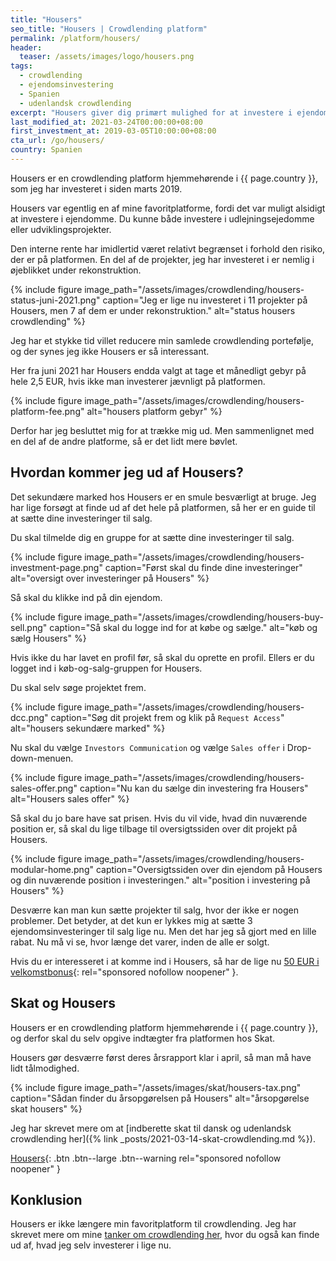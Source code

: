 ```yaml
---
title: "Housers"
seo_title: "Housers | Crowdlending platform"
permalink: /platform/housers/
header:
  teaser: /assets/images/logo/housers.png
tags:
  - crowdlending
  - ejendomsinvestering
  - Spanien
  - udenlandsk crowdlending
excerpt: "Housers giver dig primært mulighed for at investere i ejendomsudviklingsprojekter. Housers opererer i Spanien, Italien og Portugal."
last_modified_at: 2021-03-24T00:00:00+08:00
first_investment_at: 2019-03-05T10:00:00+08:00
cta_url: /go/housers/
country: Spanien
---
```


Housers er en crowdlending platform hjemmehørende i {{ page.country }}, som jeg har investeret i siden marts 2019.

Housers var egentlig en af mine favoritplatforme, fordi det var muligt alsidigt at investere i ejendomme. Du kunne både investere i udlejningsejedomme eller udviklingsprojekter.

Den interne rente har imidlertid været relativt begrænset i forhold den risiko, der er på platformen. En del af de projekter, jeg har investeret i er nemlig i øjeblikket under rekonstruktion.

{% include figure image_path="/assets/images/crowdlending/housers-status-juni-2021.png" caption="Jeg er lige nu investeret i 11 projekter på Housers, men 7 af dem er under rekonstruktion." alt="status housers crowdlending" %}

Jeg har et stykke tid villet reducere min samlede crowdlending portefølje, og der synes jeg ikke Housers er så interessant.

Her fra juni 2021 har Housers endda valgt at tage et månedligt gebyr på hele 2,5 EUR, hvis ikke man investerer jævnligt på platformen.

{% include figure image_path="/assets/images/crowdlending/housers-platform-fee.png" alt="housers platform gebyr" %}

Derfor har jeg besluttet mig for at trække mig ud. Men sammenlignet med en del af de andre platforme, så er det lidt mere bøvlet.

## Hvordan kommer jeg ud af Housers?

Det sekundære marked hos Housers er en smule besværligt at bruge. Jeg har lige forsøgt at finde ud af det hele på platformen, så her er en guide til at sætte dine investeringer til salg.

Du skal tilmelde dig en gruppe for at sætte dine investeringer til salg.

{% include figure image_path="/assets/images/crowdlending/housers-investment-page.png" caption="Først skal du finde dine investeringer" alt="oversigt over investeringer på Housers" %}

Så skal du klikke ind på din ejendom.

{% include figure image_path="/assets/images/crowdlending/housers-buy-sell.png" caption="Så skal du logge ind for at købe og sælge." alt="køb og sælg Housers" %}

Hvis ikke du har lavet en profil før, så skal du oprette en profil. Ellers er du logget ind i køb-og-salg-gruppen for Housers.

Du skal selv søge projektet frem.

{% include figure image_path="/assets/images/crowdlending/housers-dcc.png" caption="Søg dit projekt frem og klik på `Request Access`" alt="housers sekundære marked" %}

Nu skal du vælge `Investors Communication` og vælge `Sales offer` i Drop-down-menuen.

{% include figure image_path="/assets/images/crowdlending/housers-sales-offer.png" caption="Nu kan du sælge din investering fra Housers" alt="Housers sales offer" %}

Så skal du jo bare have sat prisen. Hvis du vil vide, hvad din nuværende position er, så skal du lige tilbage til oversigtssiden over dit projekt på Housers.

{% include figure image_path="/assets/images/crowdlending/housers-modular-home.png" caption="Oversigtssiden over din ejendom på Housers og din nuværende position i investeringen." alt="position i investering på Housers" %}

Desværre kan man kun sætte projekter til salg, hvor der ikke er nogen problemer. Det betyder, at det kun er lykkes mig at sætte 3 ejendomsinvesteringer til salg lige nu. Men det har jeg så gjort med en lille rabat. Nu må vi se, hvor længe det varer, inden de alle er solgt.

Hvis du er interesseret i at komme ind i Housers, så har de lige nu [50 EUR i velkomstbonus](/go/housers/){: rel="sponsored nofollow noopener" }.

## Skat og Housers

Housers er en crowdlending platform hjemmehørende i {{ page.country }}, og derfor skal du selv opgive indtægter fra platformen hos Skat.

Housers gør desværre først deres årsrapport klar i april, så man må have lidt tålmodighed.

{% include figure image_path="/assets/images/skat/housers-tax.png" caption="Sådan finder du årsopgørelsen på Housers" alt="årsopgørelse skat housers" %}

Jeg har skrevet mere om at [indberette skat til dansk og udenlandsk crowdlending her]({% link _posts/2021-03-14-skat-crowdlending.md %}).

[Housers](/go/housers/){: .btn .btn--large .btn--warning rel="sponsored nofollow noopener" }

## Konklusion

Housers er ikke længere min favoritplatform til crowdlending. Jeg har skrevet mere om mine [tanker om crowdlending her](/crowdlending/), hvor du også kan finde ud af, hvad jeg selv investerer i lige nu.
